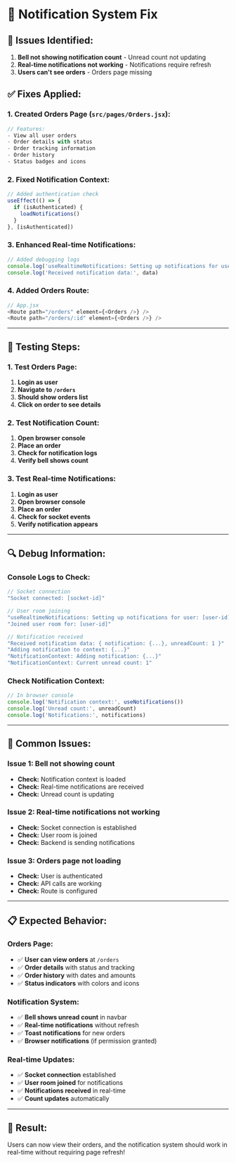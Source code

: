 # 🔔 Notification System Fix

## 🐛 **Issues Identified:**
1. **Bell not showing notification count** - Unread count not updating
2. **Real-time notifications not working** - Notifications require refresh
3. **Users can't see orders** - Orders page missing

## ✅ **Fixes Applied:**

### **1. Created Orders Page (`src/pages/Orders.jsx`):**
```javascript
// Features:
- View all user orders
- Order details with status
- Order tracking information
- Order history
- Status badges and icons
```

### **2. Fixed Notification Context:**
```javascript
// Added authentication check
useEffect(() => {
  if (isAuthenticated) {
    loadNotifications()
  }
}, [isAuthenticated])
```

### **3. Enhanced Real-time Notifications:**
```javascript
// Added debugging logs
console.log('useRealtimeNotifications: Setting up notifications for user:', user._id)
console.log('Received notification data:', data)
```

### **4. Added Orders Route:**
```javascript
// App.jsx
<Route path="/orders" element={<Orders />} />
<Route path="/orders/:id" element={<Orders />} />
```

---

## 🧪 **Testing Steps:**

### **1. Test Orders Page:**
1. **Login as user**
2. **Navigate to `/orders`**
3. **Should show orders list**
4. **Click on order to see details**

### **2. Test Notification Count:**
1. **Open browser console**
2. **Place an order**
3. **Check for notification logs**
4. **Verify bell shows count**

### **3. Test Real-time Notifications:**
1. **Login as user**
2. **Open browser console**
3. **Place an order**
4. **Check for socket events**
5. **Verify notification appears**

---

## 🔍 **Debug Information:**

### **Console Logs to Check:**
```javascript
// Socket connection
"Socket connected: [socket-id]"

// User room joining
"useRealtimeNotifications: Setting up notifications for user: [user-id]"
"Joined user room for: [user-id]"

// Notification received
"Received notification data: { notification: {...}, unreadCount: 1 }"
"Adding notification to context: {...}"
"NotificationContext: Adding notification: {...}"
"NotificationContext: Current unread count: 1"
```

### **Check Notification Context:**
```javascript
// In browser console
console.log('Notification context:', useNotifications())
console.log('Unread count:', unreadCount)
console.log('Notifications:', notifications)
```

---

## 🚨 **Common Issues:**

### **Issue 1: Bell not showing count**
- **Check:** Notification context is loaded
- **Check:** Real-time notifications are received
- **Check:** Unread count is updating

### **Issue 2: Real-time notifications not working**
- **Check:** Socket connection is established
- **Check:** User room is joined
- **Check:** Backend is sending notifications

### **Issue 3: Orders page not loading**
- **Check:** User is authenticated
- **Check:** API calls are working
- **Check:** Route is configured

---

## 📋 **Expected Behavior:**

### **Orders Page:**
- ✅ **User can view orders** at `/orders`
- ✅ **Order details** with status and tracking
- ✅ **Order history** with dates and amounts
- ✅ **Status indicators** with colors and icons

### **Notification System:**
- ✅ **Bell shows unread count** in navbar
- ✅ **Real-time notifications** without refresh
- ✅ **Toast notifications** for new orders
- ✅ **Browser notifications** (if permission granted)

### **Real-time Updates:**
- ✅ **Socket connection** established
- ✅ **User room joined** for notifications
- ✅ **Notifications received** in real-time
- ✅ **Count updates** automatically

---

## 🎯 **Result:**
Users can now view their orders, and the notification system should work in real-time without requiring page refresh!
